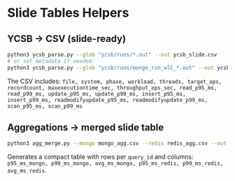 
# Slide Tables Helpers

## YCSB → CSV (slide-ready)
```bash
python3 ycsb_parse.py --glob "ycsb/runs/*.out" --out ycsb_slide.csv
# or set metadata if needed:
python3 ycsb_parse.py --glob "ycsb/runs/mongo_run_wlC_*.out" --out ycsb_mongo.csv --system mongo --workload C --threads 512 --target 50000
```

The CSV includes:
`file, system, phase, workload, threads, target_ops, recordcount, maxexecutiontime_sec, throughput_ops_sec, read_p95_ms, read_p99_ms, update_p95_ms, update_p99_ms, insert_p95_ms, insert_p99_ms, readmodifyupdate_p95_ms, readmodifyupdate_p99_ms, scan_p95_ms, scan_p99_ms`

## Aggregations → merged slide table
```bash
python3 agg_merge.py --mongo mongo_agg.csv --redis redis_agg.csv --out agg_slide_table.csv
```
Generates a compact table with rows per `query_id` and columns: `p95_ms_mongo, p99_ms_mongo, avg_ms_mongo, p95_ms_redis, p99_ms_redis, avg_ms_redis`.
